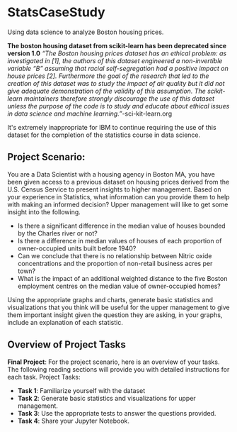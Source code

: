 # StatsCaseStudy
Using data science to analyze Boston housing prices.

**The boston housing dataset from scikit-learn has been deprecated since version 1.0**
*“The Boston housing prices dataset has an ethical problem: as investigated in [1], the authors of this dataset engineered a non-invertible variable “B” assuming that racial self-segregation had a positive impact on house prices [2]. Furthermore the goal of the research that led to the creation of this dataset was to study the impact of air quality but it did not give adequate demonstration of the validity of this assumption.
The scikit-learn maintainers therefore strongly discourage the use of this dataset unless the purpose of the code is to study and educate about ethical issues in data science and machine learning.”*-sci-kit-learn.org

It's extremely inappropriate for IBM to continue requiring the use of this dataset for the completion of the statistics course in data science. 

## Project Scenario: 
You are a Data Scientist with a housing agency in Boston MA, you have been given access to a previous dataset on housing prices derived from the U.S. Census Service to present insights to higher management. Based on your experience in Statistics, what information can you provide them to help with making an informed decision? Upper management will like to get some insight into the following.

* Is there a significant difference in the median value of houses bounded by the Charles river or not?
* Is there a difference in median values of houses of each proportion of owner-occupied units built before 1940? 
* Can we conclude that there is no relationship between Nitric oxide concentrations and the proportion of non-retail business acres per town?
* What is the impact of an additional weighted distance to the five Boston employment centres on the median value of owner-occupied homes? 

Using the appropriate graphs and charts, generate basic statistics and visualizations that you think will be useful for the upper management to give them important insight given the question they are asking, in your graphs, include an explanation of each statistic.


## Overview of Project Tasks
**Final Project**: For the project scenario, here is an overview of your tasks. The following reading sections will provide you with detailed instructions for each task.
Project Tasks:
* **Task 1**: Familiarize yourself with the dataset
* **Task 2**: Generate basic statistics and visualizations for upper management.
* **Task 3**: Use the appropriate tests to answer the questions provided.
* **Task 4**: Share your Jupyter Notebook.
